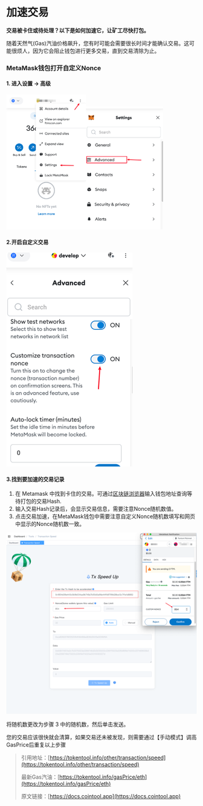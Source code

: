 # 加速交易

**交易被卡住或待处理？以下是如何加速它，让矿工尽快打包。**

随着天然气(Gas)汽油价格飙升，您有时可能会需要很长时间才能确认交易。这可能很烦人，因为它会阻止钱包进行更多交易，直到交易清除为止。



### MetaMask钱包打开自定义Nonce

#### 1. 进入设置 -> 高级

<img src="../.gitbook/assets/tools/image-20231120191609654.png" alt="tools" style="zoom:60%;" /><img src="../.gitbook/assets/tools/image-20231120191650805.png" alt="tools" style="zoom:60%;" />

#### 2.开启自定义交易
![tools](../.gitbook/assets/tools/image-20231120191823950.png)

#### 3.找到要加速的交易记录
1. 在 Metamask 中找到卡住的交易。可通过[区块链浏览器](https://etherscan.io/)输入钱包地址查询等待打包的交易Hash.
2. 输入交易Hash记录后，会显示交易信息，需要注意Nonce随机数值。
3. 点击交易加速，在MetaMask钱包中需要注意自定义Nonce随机数填写和网页中显示的Nonce随机数一致。

![tools](../.gitbook/assets/tools/image-20231120204953109.png)

将随机数更改为步骤 3 中的随机数，然后单击发送。

您的交易应该很快就会清算，如果交易还未被发现，则需要通过【手动模式】调高GasPrice后重复以上步骤




> 引用地址：[https://tokentool.info/other/transaction/speed](https://tokentool.info/other/transaction/speed)
>
> 最新Gas汽油：[https://tokentool.info/gasPrice/eth](https://tokentool.info/gasPrice/eth)
>
> 原文链接：[https://docs.cointool.app](https://docs.cointool.app)


